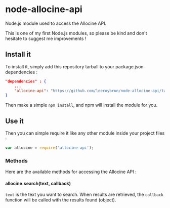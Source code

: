 # node-allocine-api

Node.js module used to access the Allocine API.

This is one of my first Node.js modules, so please be kind and don't hesitate to suggest me improvements !

## Install it

To install it, simply add this repository tarball to your package.json dependencies :

```json
"dependencies" : {
	...
    "allocine-api": "https://github.com/leeroybrun/node-allocine-api/tarball/master"
}
```

Then make a simple `npm install`, and npm will install the module for you.

## Use it

Then you can simple require it like any other module inside your project files :

```javascript
var allocine = require('allocine-api');
```

### Methods

Here are the available methods for accessing the Allocine API :

#### allocine.search(text, callback)

`text` is the text you want to search. When results are retrieved, the `callback` function will be called with the results found (object).

#### 
